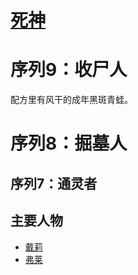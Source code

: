 # [死神](../途径/死神.md)

# 序列9：收尸人

配方里有风干的成年黑斑青蛙。

# 序列8：掘墓人

## 序列7：通灵者


## 主要人物

+ [戴莉](../人物/戴莉.md)
+ [弗莱](../龙套/弗莱.md)
